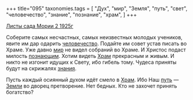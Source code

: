 +++
title="095"
taxonomies.tags = [
 "Дух",
 "мир",
 "Земля",
 "путь",
 "свет",
 "человечество",
 "знание",
 "познание",
 "храм",
]
+++

[Листы сада Мории 2 1925г](/agni/1925)

Соберите самых несчастных, самых неизвестных молодых учеников, явите им дар одарить [человечество](/tags/человечество). Подайте им совет устав писать во Храме. Уже давно [мир](/tags/мир) не видел собраний во Храме. И Христос подаст милость [познающим](/tags/познание). Хотим видеть [Храм](/tags/храм) прекрасным и живым. И никто не изгонит идущих к Свету, ибо гибель тому. Чудеса приняты будут на скрижалях [знания](/tags/знание).   

Пусть каждый осиянный духом идёт смело в [Храм](/tags/храм). Ибо Наш [путь](/tags/путь) — [Земли](/tags/Земля) во дворец претворение. Нет бедных. Кто не захочет принять богатство?   


